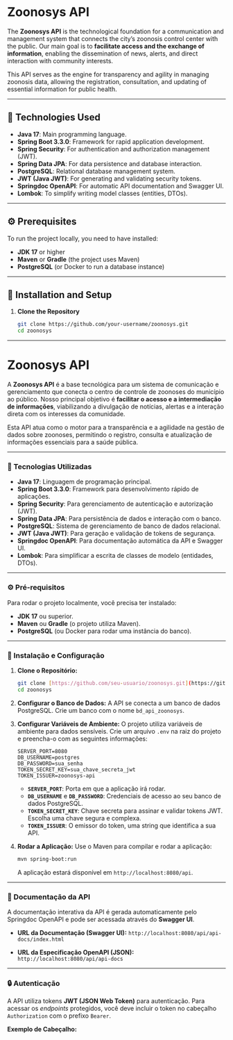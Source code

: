 # Zoonosys API

The **Zoonosys API** is the technological foundation for a communication and management system that connects the city’s zoonosis control center with the public. Our main goal is to **facilitate access and the exchange of information**, enabling the dissemination of news, alerts, and direct interaction with community interests.

This API serves as the engine for transparency and agility in managing zoonosis data, allowing the registration, consultation, and updating of essential information for public health.

---

## 🚀 Technologies Used

- **Java 17**: Main programming language.  
- **Spring Boot 3.3.0**: Framework for rapid application development.  
- **Spring Security**: For authentication and authorization management (JWT).  
- **Spring Data JPA**: For data persistence and database interaction.  
- **PostgreSQL**: Relational database management system.  
- **JWT (Java JWT)**: For generating and validating security tokens.  
- **Springdoc OpenAPI**: For automatic API documentation and Swagger UI.  
- **Lombok**: To simplify writing model classes (entities, DTOs).  

---

## ⚙️ Prerequisites

To run the project locally, you need to have installed:

- **JDK 17** or higher  
- **Maven** or **Gradle** (the project uses Maven)  
- **PostgreSQL** (or Docker to run a database instance)  

---

## 🔧 Installation and Setup

1. **Clone the Repository**
   ```bash
   git clone https://github.com/your-username/zoonosys.git
   cd zoonosys

______
# Zoonosys API

A **Zoonosys API** é a base tecnológica para um sistema de comunicação e gerenciamento que conecta o centro de controle de zoonoses do município ao público. Nosso principal objetivo é **facilitar o acesso e a intermediação de informações**, viabilizando a divulgação de notícias, alertas e a interação direta com os interesses da comunidade.

Esta API atua como o motor para a transparência e a agilidade na gestão de dados sobre zoonoses, permitindo o registro, consulta e atualização de informações essenciais para a saúde pública.

---

### 🚀 Tecnologias Utilizadas

* **Java 17**: Linguagem de programação principal.
* **Spring Boot 3.3.0**: Framework para desenvolvimento rápido de aplicações.
* **Spring Security**: Para gerenciamento de autenticação e autorização (JWT).
* **Spring Data JPA**: Para persistência de dados e interação com o banco.
* **PostgreSQL**: Sistema de gerenciamento de banco de dados relacional.
* **JWT (Java JWT)**: Para geração e validação de tokens de segurança.
* **Springdoc OpenAPI**: Para documentação automática da API e Swagger UI.
* **Lombok**: Para simplificar a escrita de classes de modelo (entidades, DTOs).

---

### ⚙️ Pré-requisitos

Para rodar o projeto localmente, você precisa ter instalado:

* **JDK 17** ou superior.
* **Maven** ou **Gradle** (o projeto utiliza Maven).
* **PostgreSQL** (ou Docker para rodar uma instância do banco).

---

### 🔧 Instalação e Configuração

1.  **Clone o Repositório:**
    ```bash
    git clone [https://github.com/seu-usuario/zoonosys.git](https://github.com/seu-usuario/zoonosys.git)
    cd zoonosys
    ```

2.  **Configurar o Banco de Dados:**
    A API se conecta a um banco de dados PostgreSQL. Crie um banco com o nome `bd_api_zoonosys`.

3.  **Configurar Variáveis de Ambiente:**
    O projeto utiliza variáveis de ambiente para dados sensíveis. Crie um arquivo `.env` na raiz do projeto e preencha-o com as seguintes informações:
    ```
    SERVER_PORT=8080
    DB_USERNAME=postgres
    DB_PASSWORD=sua_senha
    TOKEN_SECRET_KEY=sua_chave_secreta_jwt
    TOKEN_ISSUER=zoonosys-api
    ```
    * **`SERVER_PORT`**: Porta em que a aplicação irá rodar.
    * **`DB_USERNAME`** e **`DB_PASSWORD`**: Credenciais de acesso ao seu banco de dados PostgreSQL.
    * **`TOKEN_SECRET_KEY`**: Chave secreta para assinar e validar tokens JWT. Escolha uma chave segura e complexa.
    * **`TOKEN_ISSUER`**: O emissor do token, uma string que identifica a sua API.

4.  **Rodar a Aplicação:**
    Use o Maven para compilar e rodar a aplicação:
    ```bash
    mvn spring-boot:run
    ```
    A aplicação estará disponível em `http://localhost:8080/api`.

---

### 📝 Documentação da API

A documentação interativa da API é gerada automaticamente pelo Springdoc OpenAPI e pode ser acessada através do **Swagger UI**.

* **URL da Documentação (Swagger UI):**
    `http://localhost:8080/api/api-docs/index.html`

* **URL da Especificação OpenAPI (JSON):**
    `http://localhost:8080/api/api-docs`

---

### 🔒 Autenticação

A API utiliza tokens **JWT (JSON Web Token)** para autenticação. Para acessar os *endpoints* protegidos, você deve incluir o token no cabeçalho `Authorization` com o prefixo `Bearer`.

**Exemplo de Cabeçalho:**
